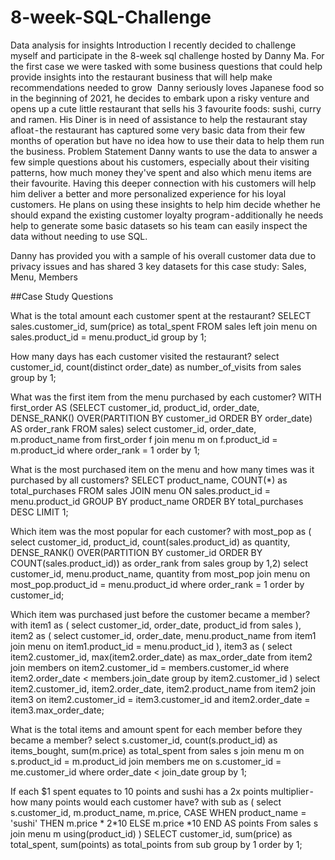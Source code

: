 # 8-week-SQL-Challenge
Data analysis for insights
Introduction
I recently decided to challenge myself and participate in the 8-week sql challenge hosted by Danny Ma. For the first case we were tasked with some business questions that could help provide insights into the restaurant business that will help make recommendations needed to grow 
Danny seriously loves Japanese food so in the beginning of 2021, he decides to embark upon a risky venture and opens up a cute little restaurant that sells his 3 favourite foods: sushi, curry and ramen. His Diner is in need of assistance to help the restaurant stay afloat - the restaurant has captured some very basic data from their few months of operation but have no idea how to use their data to help them run the business.
Problem Statement
Danny wants to use the data to answer a few simple questions about his customers, especially about their visiting patterns, how much money they've spent and also which menu items are their favourite. Having this deeper connection with his customers will help him deliver a better and more personalized experience for his loyal customers.
He plans on using these insights to help him decide whether he should expand the existing customer loyalty program - additionally he needs help to generate some basic datasets so his team can easily inspect the data without needing to use SQL.

Danny has provided you with a sample of his overall customer data due to privacy issues and has shared 3 key datasets for this case study: Sales, Menu, Members


##Case Study Questions

What is the total amount each customer spent at the restaurant?
SELECT sales.customer_id, sum(price) as total_spent
FROM sales
left join menu
on sales.product_id = menu.product_id
group by 1;

How many days has each customer visited the restaurant?
select customer_id, count(distinct order_date) as number_of_visits
from sales
group by 1;

What was the first item from the menu purchased by each customer?
WITH first_order AS 
  (SELECT customer_id, product_id, order_date, 
     DENSE_RANK() OVER(PARTITION BY customer_id ORDER BY order_date) AS order_rank
   FROM sales)
select customer_id, order_date, m.product_name
from first_order f
join menu m
on f.product_id = m.product_id
where order_rank = 1
order by 1;

What is the most purchased item on the menu and how many times was it purchased by all customers?
SELECT product_name, COUNT(*) as total_purchases
FROM sales
JOIN menu ON sales.product_id = menu.product_id
GROUP BY product_name
ORDER BY total_purchases DESC
LIMIT 1;

Which item was the most popular for each customer?
with most_pop as (
select customer_id, product_id, count(sales.product_id) as quantity,
DENSE_RANK() OVER(PARTITION BY customer_id ORDER BY COUNT(sales.product_id)) as order_rank
from sales
group by 1,2)
select customer_id, menu.product_name, quantity
from most_pop
join menu
on most_pop.product_id = menu.product_id
where order_rank = 1 
order by customer_id;

Which item was purchased just before the customer became a member?
with item1 as (
select customer_id, order_date, product_id
from sales
), item2 as (
select customer_id, order_date, menu.product_name
from item1 
join menu
on item1.product_id = menu.product_id
), item3 as (
select item2.customer_id, max(item2.order_date) as max_order_date
from item2
join members
on item2.customer_id = members.customer_id
where item2.order_date < members.join_date
group by item2.customer_id
)
select item2.customer_id, item2.order_date, item2.product_name
from item2
join item3
on item2.customer_id = item3.customer_id and item2.order_date = item3.max_order_date;


What is the total items and amount spent for each member before they became a member?
select s.customer_id, count(s.product_id) as items_bought, sum(m.price) as total_spent
from sales s
join menu m
on s.product_id = m.product_id
join members me
on s.customer_id = me.customer_id
where order_date < join_date
group by 1;

If each $1 spent equates to 10 points and sushi has a 2x points multiplier - how many points would each customer have?
with sub as (
select s.customer_id, m.product_name, m.price,
	CASE WHEN product_name = 'sushi'
	THEN m.price * 2*10
	ELSE m.price *10
	END AS points
From sales s
join menu m 
using(product_id)
)
SELECT customer_id, sum(price) as total_spent, sum(points) as total_points
from sub
group by 1
order by 1;
